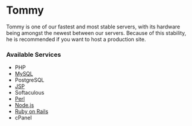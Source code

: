 # Tommy

Tommy is one of our fastest and most stable servers, with its hardware being amongst the newest between our servers. Because of this stability, he is recommended if you want to host a production site.

### Available Services

* PHP
* [MySQL](../../management/mysql.md)
* PostgreSQL
* [JSP](../../management/jsp.md)
* Softaculous
* [Perl](../../tutorials/perl.md)
* [Node.js](../../tutorials/node.js.md)
* [Ruby on Rails](../../tutorials/ror.md)
* cPanel

